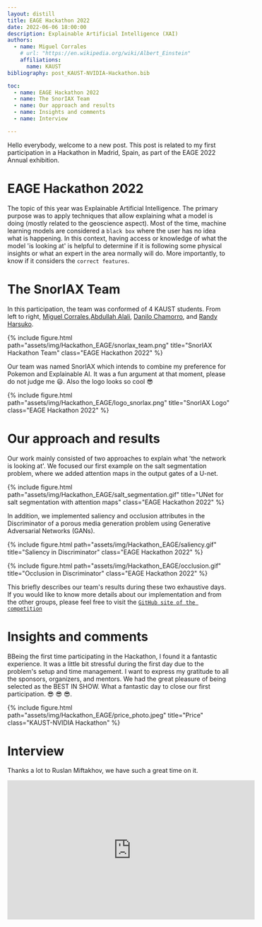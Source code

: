 ```yaml
---
layout: distill
title: EAGE Hackathon 2022
date: 2022-06-06 18:00:00
description: Explainable Artificial Intelligence (XAI)
authors:
  - name: Miguel Corrales
    # url: "https://en.wikipedia.org/wiki/Albert_Einstein"
    affiliations:
      name: KAUST
bibliography: post_KAUST-NVIDIA-Hackathon.bib

toc:
  - name: EAGE Hackathon 2022
  - name: The SnorIAX Team
  - name: Our approach and results
  - name: Insights and comments 
  - name: Interview 

---
```


Hello everybody, welcome to a new post.  This post is related to my first participation in a Hackathon in Madrid, Spain, as part of the EAGE 2022 Annual exhibition. 

# EAGE Hackathon 2022

The topic of this year was Explainable Artificial Intelligence. The primary purpose was to apply techniques that allow explaining what a model is doing (mostly related to the geoscience aspect). Most of the time, machine learning models are considered a `black box` where the user has no idea what is happening. In this context, having access or knowledge of what the model 'is looking at' is helpful to determine if it is following some physical insights or what an expert in the area normally will do. More importantly, to know if it considers the `correct features`. 


# The SnorIAX Team

In this participation, the team was conformed of 4 KAUST students.  From left to right, [Miguel Corrales](https://dig.kaust.edu.sa/people/detail/miguel-corrales),[Abdullah Alali](https://swagroup.kaust.edu.sa/people/detail/abdullahalali), [Danilo Chamorro](https://dig.kaust.edu.sa/people/detail/danilo-chamorro-riascos), and [Randy Harsuko](https://swagroup.kaust.edu.sa/people/detail/mochammad-randy-caesario-harsuko).

{% include figure.html path="assets/img/Hackathon_EAGE/snorlax_team.png" title="SnorIAX Hackathon Team" class="EAGE Hackathon 2022" %}

Our team was named SnorIAX which intends to combine my preference for Pokemon and Explainable AI. It was a fun argument at that moment, please do not judge me :smiley:. Also the logo looks so cool :sunglasses:

{% include figure.html path="assets/img/Hackathon_EAGE/logo_snorlax.png" title="SnorIAX Logo" class="EAGE Hackathon 2022" %}


# Our approach and results

Our work mainly consisted of two approaches to explain what 'the network is looking at'. We focused our first example on the salt segmentation problem, where we added attention maps in the output gates of a U-net.

{% include figure.html path="assets/img/Hackathon_EAGE/salt_segmentation.gif" title="UNet for salt segmentation with attention maps" class="EAGE Hackathon 2022" %}

 In addition, we implemented saliency and occlusion attributes in the Discriminator of a porous media generation problem using Generative Adversarial Networks (GANs). 

 {% include figure.html path="assets/img/Hackathon_EAGE/saliency.gif" title="Saliency in Discriminator" class="EAGE Hackathon 2022" %}

  {% include figure.html path="assets/img/Hackathon_EAGE/occlusion.gif" title="Occlusion in Discriminator" class="EAGE Hackathon 2022" %}

This briefly describes our team's results during these two exhaustive days. If you would like to know more details about our implementation and from the other groups, please feel free to visit the [`GitHub site of the competition`](https://github.com/EAGE-Annual-Hackathon/SnorIAX)

# Insights and comments 

BBeing the first time participating in the Hackathon, I found it a fantastic experience. It was a little bit stressful during the first day due to the problem's setup and time management. I want to express my gratitude to all the sponsors, organizers, and mentors. We had the great pleasure of being selected as the BEST IN SHOW. What a fantastic day to close our first participation. :sunglasses: :sunglasses: :sunglasses:.

{% include figure.html path="assets/img/Hackathon_EAGE/price_photo.jpeg" title="Price" class="KAUST-NVIDIA Hackathon" %}


# Interview
Thanks a lot to Ruslan Miftakhov, we have such a great time on it.

<p align='center'>
<iframe width="560" height="315" src="https://www.youtube.com/embed/AsOCNFj60CE" title="YouTube video player" frameborder="0" allow="accelerometer; autoplay; clipboard-write; encrypted-media; gyroscope; picture-in-picture" allowfullscreen></iframe>
</p>

